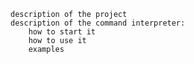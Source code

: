     description of the project
    description of the command interpreter:
        how to start it
        how to use it
        examples
